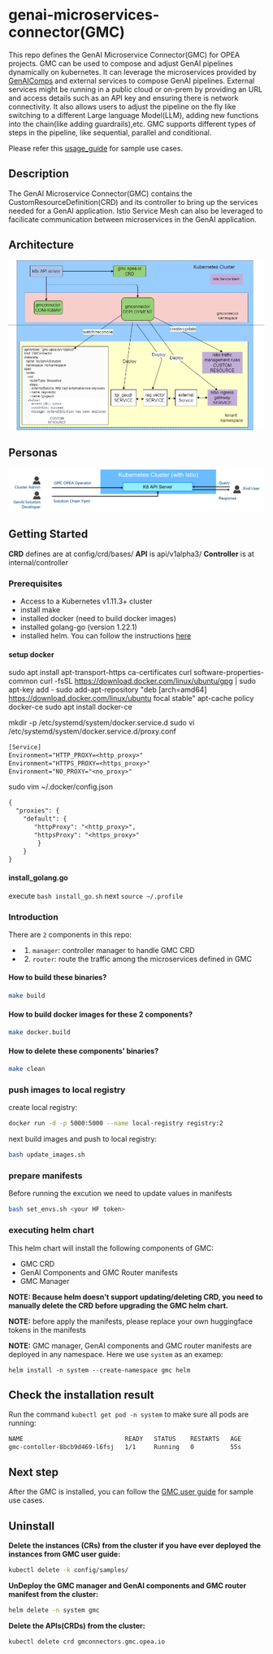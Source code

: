 # genai-microservices-connector(GMC)

This repo defines the GenAI Microservice Connector(GMC) for OPEA projects. GMC can be used to compose and adjust GenAI pipelines dynamically
on kubernetes. It can leverage the microservices provided by [GenAIComps](https://github.com/opea-project/GenAIComps) and external services to compose GenAI pipelines. External services might be running in a public cloud or on-prem by providing an URL and access details such as an API key and ensuring there is network connectivity. It also allows users to adjust the pipeline on the fly like switching to a different Large language Model(LLM), adding new functions into the chain(like adding guardrails),etc. GMC supports different types of steps in the pipeline, like sequential, parallel and conditional.

Please refer this [usage_guide](./usage_guide.md) for sample use cases.

## Description

The GenAI Microservice Connector(GMC) contains the CustomResourceDefinition(CRD) and its controller to bring up the services needed for a GenAI application.
Istio Service Mesh can also be leveraged to facilicate communication between microservices in the GenAI application.

## Architecture

![GMC Architecture](./architecture.png)

## Personas

![GMC Personas](./personas.png)

## Getting Started

**CRD** defines are at config/crd/bases/
**API** is api/v1alpha3/
**Controller** is at internal/controller

### Prerequisites

- Access to a Kubernetes v1.11.3+ cluster
- install make
- installed docker (need to build docker images)
- installed golang-go (version 1.22.1)
- installed helm. You can follow the instructions [here](https://helm.sh/docs/intro/install/)

#### setup docker

sudo apt install apt-transport-https ca-certificates curl software-properties-common
curl -fsSL https://download.docker.com/linux/ubuntu/gpg | sudo apt-key add -
sudo add-apt-repository "deb [arch=amd64] https://download.docker.com/linux/ubuntu focal stable"
apt-cache policy docker-ce
sudo apt install docker-ce

mkdir -p /etc/systemd/system/docker.service.d
sudo vi /etc/systemd/system/docker.service.d/proxy.conf

```
[Service]
Environment="HTTP_PROXY=<http_proxy>"
Environment="HTTPS_PROXY=<https_proxy>"
Environment="NO_PROXY="<no_proxy>"
```

sudo vim ~/.docker/config.json

```
{
  "proxies": {
    "default": {
       "httpProxy": "<http_proxy>",
       "httpsProxy": "<https_proxy>"
        }
    } 
}
```
#### install_golang.go
 
execute `bash install_go.sh` next `source ~/.profile`

### Introduction

There are `2` components in this repo:

- 1. `manager`: controller manager to handle GMC CRD
- 2. `router`: route the traffic among the microservices defined in GMC

#### How to build these binaries?

```sh
make build
```

#### How to build docker images for these 2 components?

```sh
make docker.build
```

#### How to delete these components' binaries?

```sh
make clean
```

### push images to local registry

create local registry:

```sh
docker run -d -p 5000:5000 --name local-registry registry:2
```

next build images and push to local registry:

```sh
bash update_images.sh
```

### prepare manifests

Before running the excution we need to update values in manifests 
```sh
bash set_envs.sh <your HF token>
```
### executing helm chart

This helm chart will install the following components of GMC:

- GMC CRD
- GenAI Components and GMC Router manifests
- GMC Manager

**NOTE: Because helm doesn't support updating/deleting CRD, you need to manually delete the CRD before upgrading the GMC helm chart.**

**NOTE:**
before apply the manifests, please replace your own huggingface tokens in the manifests

**NOTE:**
GMC manager, GenAI components and GMC router manifests are deployed in any namespace. Here we use `system` as an examep:

```console
helm install -n system --create-namespace gmc helm
```

## Check the installation result

Run the command `kubectl get pod -n system` to make sure all pods are running:

```
NAME                            READY   STATUS    RESTARTS   AGE
gmc-contoller-8bcb9d469-l6fsj   1/1     Running   0          55s
```

## Next step

After the GMC is installed, you can follow the [GMC user guide](../usage_guide.md) for sample use cases.

## Uninstall

**Delete the instances (CRs) from the cluster if you have ever deployed the instances from GMC user guide:**

```sh
kubectl delete -k config/samples/
```

**UnDeploy the GMC manager and GenAI components and GMC router manifest from the cluster:**

```sh
helm delete -n system gmc
```

**Delete the APIs(CRDs) from the cluster:**

```sh
kubectl delete crd gmconnectors.gmc.opea.io
```

